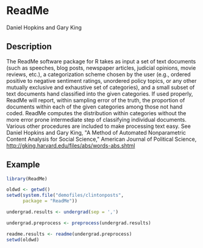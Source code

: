 ReadMe
========

Daniel Hopkins and Gary King

## Description

The ReadMe software package for R takes as input a set of text
documents (such as speeches, blog posts, newspaper articles, judicial
opinions, movie reviews, etc.), a categorization scheme chosen by the
user (e.g., ordered positive to negative sentiment ratings, unordered
policy topics, or any other mutually exclusive and exhaustive set of
categories), and a small subset of text documents hand classified into
the given categories. If used properly, ReadMe will report,
within sampling error of the truth, the proportion of documents within
each of the given categories among those not hand coded. ReadMe
computes the distribution within categories without the more error
prone intermediate step of classifying individual documents. Various
other procedures are included to make processing text easy.
See Daniel Hopkins and Gary King, "A Method of Automated Nonparametric Content
Analysis for Social Science," American Journal of Political
Science, <http://gking.harvard.edu/files/abs/words-abs.shtml>


## Example

```r
library(ReadMe)

oldwd <- getwd()
setwd(system.file("demofiles/clintonposts",
      package = "ReadMe"))

undergrad.results <- undergrad(sep = ',')

undergrad.preprocess <- preprocess(undergrad.results)

readme.results <- readme(undergrad.preprocess)
setwd(oldwd)
```
